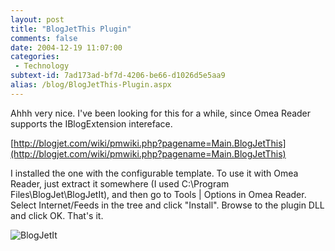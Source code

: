 ```yaml
---
layout: post
title: "BlogJetThis Plugin"
comments: false
date: 2004-12-19 11:07:00
categories:
 - Technology
subtext-id: 7ad173ad-bf7d-4206-be66-d1026d5e5aa9
alias: /blog/BlogJetThis-Plugin.aspx
---
```



Ahhh very nice. I've been looking for this for a while, since Omea Reader supports the IBlogExtension intereface.

[http://blogjet.com/wiki/pmwiki.php?pagename=Main.BlogJetThis](http://blogjet.com/wiki/pmwiki.php?pagename=Main.BlogJetThis)

I installed the one with the configurable template. To use it with Omea Reader, just extract it somewhere (I used C:\Program Files\BlogJet\BlogJetIt), and then go to Tools | Options in Omea Reader. Select Internet/Feeds in the tree and click "Install". Browse to the plugin DLL and click OK. That's it.

![BlogJetIt](http://www.peterprovost.org/Files/BlogJetIt_small.jpg)

